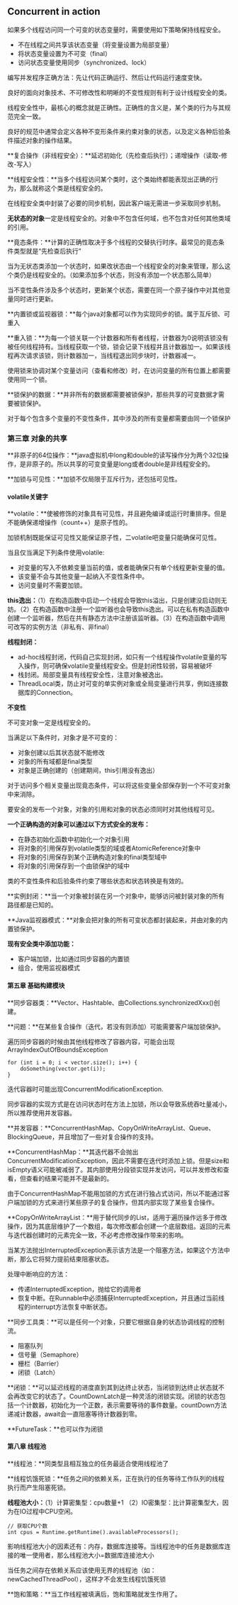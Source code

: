 ## Concurrent in action

如果多个线程访问同一个可变的状态变量时，需要使用如下策略保持线程安全。

- 不在线程之间共享该状态变量（将变量设置为局部变量）
- 将状态变量设置为不可变（final）
- 访问状态变量使用同步（synchronized、lock）

编写并发程序正确方法：先让代码正确运行、然后让代码运行速度变快。

良好的面向对象技术、不可修改性和明晰的不变性规则有利于设计线程安全的类。

线程安全性中，最核心的概念就是正确性。正确性的含义是，某个类的行为与其规范完全一致。

良好的规范中通常会定义各种不变形条件来约束对象的状态，以及定义各种后验条件描述对象的操作结果。

**复合操作（非线程安全）：**延迟初始化（先检查后执行）；递增操作（读取-修改-写入）

**线程安全性：**当多个线程访问某个类时，这个类始终都能表现出正确的行为，那么就称这个类是线程安全的。

在线程安全类中封装了必要的同步机制，因此客户端无需进一步采取同步机制。

**无状态的对象**一定是线程安全的。对象中不包含任何域，也不包含对任何其他类域的引用。

**竟态条件：**计算的正确性取决于多个线程的交替执行时序。最常见的竟态条件类型就是“先检查后执行”

当为无状态类添加一个状态时，如果改状态由一个线程安全的对象来管理，那么这个类仍是线程安全的。（如果添加多个状态，则没有添加一个状态那么简单）

当不变性条件涉及多个状态时，更新某个状态，需要在同一个原子操作中对其他变量同时进行更新。

**内置锁或监视器锁：**每个java对象都可以作为实现同步的锁。属于互斥锁、可重入

**重入锁：**为每一个锁关联一个计数器和所有者线程，计数器为0说明该锁没有被任何线程持有。当线程获取一个锁，锁会记录下线程并且计数器加一。如果该线程再次请求该锁，则计数器加一，当线程退出同步块时，计数器减一。

使用锁来协调对某个变量访问（查看和修改）时，在访问变量的所有位置上都需要使用同一个锁。

**锁保护的数据：**并非所有的数据都需要被锁保护，那些共享的可变数据才需要被锁保护。

对于每个包含多个变量的不变性条件，其中涉及的所有变量都需要由同一个锁保护

### 第三章 对象的共享

**非原子的64位操作：**java虚拟机中long和double的读写操作分为两个32位操作，是非原子的。所以共享的可变变量是long或者double是非线程安全的。

**加锁与可见性：**加锁不仅局限于互斥行为，还包括可见性。

#### volatile关键字

**volatile：**使被修饰的对象具有可见性，并且避免编译或运行时重排序。但是不能确保递增操作（count++）是原子性的。

加锁机制既能保证可见性又能保证原子性，二volatile吧变量只能确保可见性。

当且仅当满足下列条件使用volatile:

- 对变量的写入不依赖变量当前的值，或者能确保只有单个线程更新变量的值。
- 该变量不会与其他变量一起纳入不变性条件中。
- 访问变量时不需要加锁。

**this逸出：**（1）在构造函数中启动一个线程会导致this溢出，只是创建没启动则无妨。（2）在构造函数中注册一个监听器也会导致this逸出。可以在私有构造函数中创建一个监听器，然后在共有静态方法中注册该监听器。（3）在构造函数中调用可改写的实例方法（非私有、非final）

**线程封闭：**

- ad-hoc线程封闭，代码自己实现封闭，如只有一个线程操作volatile变量的写入操作，则可确保volatile变量线程安全。但是封闭性较弱，容易被破坏
- 栈封闭。局部变量具有线程安全性，注意对象被逸出。
- ThreadLocal类，防止对可变的单实例对象或全局变量进行共享，例如连接数据库的Connection。

**不变性**

不可变对象一定是线程安全的。

当满足以下条件时，对象才是不可变的：

- 对象创建以后其状态就不能修改
- 对象的所有域都是final类型
- 对象是正确创建的（创建期间，this引用没有逸出）

对于访问多个相关变量出现竟态条件，可以将这些变量全部保存到一个不可变对象中来消除。

要安全的发布一个对象，对象的引用和对象的状态必须同时对其他线程可见。

**一个正确构造的对象可以通过以下方式安全的发布：**

- 在静态初始化函数中初始化一个对象引用
- 将对象的引用保存到volatile类型的域或者AtomicReference对象中
- 将对象的引用保存到某个正确构造对象的final类型域中
- 将对象的引用保存到一个由锁保护的域中

类的不变性条件和后验条件约束了哪些状态和状态转换是有效的。

**实例封闭：**当一个对象被封装在另一个对象中，能够访问被封装对象的所有路径都是已知的。

**Java监视器模式：**对象会把对象的所有可变状态都封装起来，并由对象的内置锁保护。

**现有安全类中添加功能：**

- 客户端加锁，比如通过同步容器的内置锁
- 组合，使用监视器模式

#### 第五章 基础构建模块

**同步容器类：**Vector、Hashtable、由Collections.synchronizedXxx()创建。

**问题：**在某些复合操作（迭代，若没有则添加）可能需要客户端加锁保护。

遍历同步容器的时候由其他线程修改了容器内容，可能会出现ArrayIndexOutOfBoundsException

```
for (int i = 0; i < vector.size(); i++) {
    doSomething(vector.get(i));
}
```

迭代容器时可能出现ConcurrentModificationException.

同步容器的实现方式是在访问状态时在方法上加锁，所以会导致系统吞吐量减小，所以推荐使用并发容器。

**并发容器：**ConcurrentHashMap、CopyOnWriteArrayList、Queue、BlockingQueue，并且增加了一些对复合操作的支持。

**ConcurrentHashMap：**其迭代器不会抛出ConcurrentModificationException，因此不需要在迭代时添加上锁。但是size和isEmpty语义可能被减弱了。其内部使用分段锁实现并发访问，可以并发修改和查看，但查看的结果可能并不是最新的。

由于ConcurrentHashMap不能用加锁的方式在进行独占式访问，所以不能通过客户端加锁的方式来进行某些原子的复合操作，但其内部实现了某些复合操作。

**CopyOnWriteArrayList：**用于替代同步的List，适用于遍历操作远多于修改操作，因为其底层维护了一个数组，每次修改都会创建一个底层数组。返回的元素与迭代器创建时的元素完全一致，不必考虑修改操作带来的影响。

当某方法抛出InterruptedException表示该方法是一个阻塞方法，如果这个方法中断，那么它将努力提前结束阻塞状态。

处理中断响应的方法：

- 传递InterruptedException，抛给它的调用者
- 恢复中断。在Runnable中必须捕获InterruptedException，并且通过当前线程的interrupt方法恢复中断状态。

**同步工具类：**可以是任何一个对象，只要它根据自身的状态协调线程的控制流。

- 阻塞队列
- 信号量（Semaphore）
- 栅栏（Barrier）
- 闭锁（Latch）

**闭锁：**可以延迟线程的进度直到其到达终止状态，当闭锁到达终止状态就不会再改变它的状态了。CountDownLatch是一种灵活的闭锁实现。闭锁的状态包括一个计数器，初始化为一个正数，表示需要等待的事件数量。countDown方法递减计数器，await会一直阻塞等待计数器到零。

**FutureTask：**也可以作为闭锁

#### 第八章 线程池

**线程池：**同类型且相互独立的任务最适合使用线程池了

**线程饥饿死锁：**任务之间的依赖关系，正在执行的任务等待工作队列的线程执行而产生阻塞死锁。

**线程池大小：**（1）计算密集型：cpu数量+1 （2）IO密集型：比计算密集型大，因为在IO过程中CPU空闲。

```
// 获取CPU个数
int cpus = Runtime.getRuntime().availableProcessors();
```

影响线程池大小的因素还有：内存，数据库连接等。当线程池中的任务是数据库连接的唯一使用者，那么线程池大小=数据库连接池大小

当任务之间存在依赖关系应该使用无界的线程池（如：newCachedThreadPool），这样才不会发生线程饥饿死锁

**饱和策略：**当工作线程被填满后，饱和策略就发生作用了。

